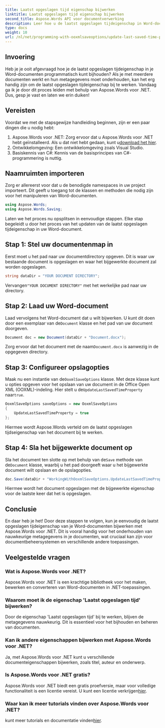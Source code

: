 ```yaml
---
title: Laatst opgeslagen tijd eigenschap bijwerken
linktitle: Laatst opgeslagen tijd eigenschap bijwerken
second_title: Aspose.Words API voor documentverwerking
description: Leer hoe u de laatst opgeslagen tijdeigenschap in Word-documenten kunt bijwerken met Aspose.Words voor .NET. Volg onze gedetailleerde, stapsgewijze handleiding.
type: docs
weight: 10
url: /nl/net/programming-with-ooxmlsaveoptions/update-last-saved-time-property/
---
```

## Invoering

Heb je je ooit afgevraagd hoe je de laatst opgeslagen tijdeigenschap in je Word-documenten programmatisch kunt bijhouden? Als je met meerdere documenten werkt en hun metagegevens moet onderhouden, kan het erg handig zijn om de laatst opgeslagen tijdeigenschap bij te werken. Vandaag ga ik je door dit proces leiden met behulp van Aspose.Words voor .NET. Dus, gesp je vast en laten we erin duiken!

## Vereisten

Voordat we met de stapsgewijze handleiding beginnen, zijn er een paar dingen die u nodig hebt:

1.  Aspose.Words voor .NET: Zorg ervoor dat u Aspose.Words voor .NET hebt geïnstalleerd. Als u dat niet hebt gedaan, kunt u[download het hier](https://releases.aspose.com/words/net/).
2. Ontwikkelomgeving: Een ontwikkelomgeving zoals Visual Studio.
3. Basiskennis van C#: Kennis van de basisprincipes van C#-programmering is nuttig.

## Naamruimten importeren

Zorg er allereerst voor dat u de benodigde namespaces in uw project importeert. Dit geeft u toegang tot de klassen en methoden die nodig zijn voor het manipuleren van Word-documenten.

```csharp
using Aspose.Words;
using Aspose.Words.Saving;
```

Laten we het proces nu opsplitsen in eenvoudige stappen. Elke stap begeleidt u door het proces van het updaten van de laatst opgeslagen tijdeigenschap in uw Word-document.

## Stap 1: Stel uw documentenmap in

Eerst moet u het pad naar uw documentdirectory opgeven. Dit is waar uw bestaande document is opgeslagen en waar het bijgewerkte document zal worden opgeslagen.

```csharp
string dataDir = "YOUR DOCUMENT DIRECTORY";
```

 Vervangen`"YOUR DOCUMENT DIRECTORY"` met het werkelijke pad naar uw directory.

## Stap 2: Laad uw Word-document

 Laad vervolgens het Word-document dat u wilt bijwerken. U kunt dit doen door een exemplaar van de`Document` klasse en het pad van uw document doorgeven.

```csharp
Document doc = new Document(dataDir + "Document.docx");
```

 Zorg ervoor dat het document met de naam`Document.docx` is aanwezig in de opgegeven directory.

## Stap 3: Configureer opslagopties

 Maak nu een instantie van de`OoxmlSaveOptions` klasse. Met deze klasse kunt u opties opgeven voor het opslaan van uw document in de Office Open XML (OOXML)-indeling. Hier stelt u de`UpdateLastSavedTimeProperty` naar`true`.

```csharp
OoxmlSaveOptions saveOptions = new OoxmlSaveOptions
{
    UpdateLastSavedTimeProperty = true
};
```

Hiermee wordt Aspose.Words verteld om de laatst opgeslagen tijdseigenschap van het document bij te werken.

## Stap 4: Sla het bijgewerkte document op

 Sla het document ten slotte op met behulp van de`Save` methode van de`Document` klasse, waarbij u het pad doorgeeft waar u het bijgewerkte document wilt opslaan en de opslagopties.

```csharp
doc.Save(dataDir + "WorkingWithOoxmlSaveOptions.UpdateLastSavedTimeProperty.docx", saveOptions);
```

Hiermee wordt het document opgeslagen met de bijgewerkte eigenschap voor de laatste keer dat het is opgeslagen.

## Conclusie

En daar heb je het! Door deze stappen te volgen, kun je eenvoudig de laatst opgeslagen tijdeigenschap van je Word-documenten bijwerken met Aspose.Words voor .NET. Dit is vooral handig voor het onderhouden van nauwkeurige metagegevens in je documenten, wat cruciaal kan zijn voor documentbeheersystemen en verschillende andere toepassingen.

## Veelgestelde vragen

### Wat is Aspose.Words voor .NET?
Aspose.Words voor .NET is een krachtige bibliotheek voor het maken, bewerken en converteren van Word-documenten in .NET-toepassingen.

### Waarom moet ik de eigenschap 'Laatst opgeslagen tijd' bijwerken?
Door de eigenschap 'Laatst opgeslagen tijd' bij te werken, blijven de metagegevens nauwkeurig. Dit is essentieel voor het bijhouden en beheren van documenten.

### Kan ik andere eigenschappen bijwerken met Aspose.Words voor .NET?
Ja, met Aspose.Words voor .NET kunt u verschillende documenteigenschappen bijwerken, zoals titel, auteur en onderwerp.

### Is Aspose.Words voor .NET gratis?
 Aspose.Words voor .NET biedt een gratis proefversie, maar voor volledige functionaliteit is een licentie vereist. U kunt een licentie verkrijgen[hier](https://purchase.aspose.com/buy).

### Waar kan ik meer tutorials vinden over Aspose.Words voor .NET?
 kunt meer tutorials en documentatie vinden[hier](https://reference.aspose.com/words/net/).
